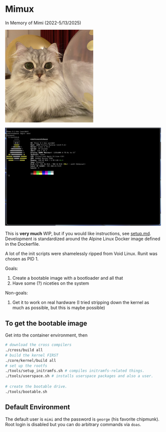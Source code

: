 # Mimux

In Memory of Mimi (2022-5/13/2025)

![Mimi](./mimi.jpg)

![FastFetch](./fastfetch2.png)

This is **very much** WIP, but if you would like instructions, see
[setup.md](./setup.md). Development is standardized around the Alpine Linux
Docker image defined in the Dockerfile.

A lot of the init scripts were shamelessly ripped from Void Linux. Runit was
chosen as PID 1.

Goals:

1. Create a bootable image with a bootloader and all that
2. Have some (?) niceties on the system

Non-goals:

1. Get it to work on real hardware (I tried stripping down the kernel as much
   as possible, but this is maybe possible)

## To get the bootable image

Get into the container environment, then
```sh
# download the cross compilers
./cross/build all
# build the kernel FIRST
./core/kernel/build all
# set up the rootfs
./tools/setup_initramfs.sh # compiles initramfs-related things.
./tools/userspace.sh # installs userspace packages and also a user.

# create the bootable drive.
./tools/bootable.sh
```

## Default Environment

The default user is `mimi` and the password is `george` (his favorite chipmunk).
Root login is disabled but you can do arbitrary commands via `doas`.
